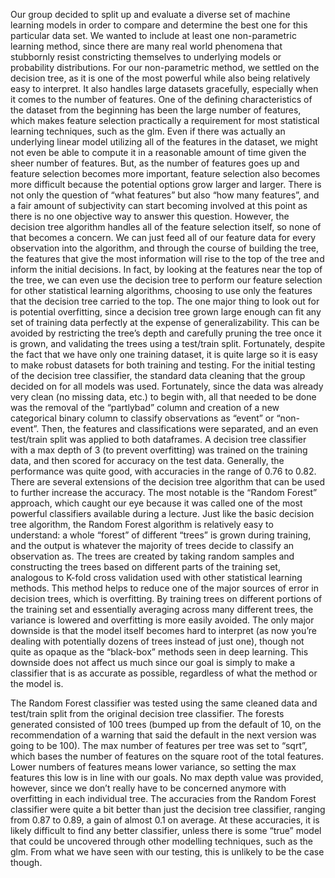 Our group decided to split up and evaluate a diverse set of machine learning models in order
to compare and determine the best one for this particular data set. We wanted to include at 
least one non-parametric learning method, since there are many real world phenomena that 
stubbornly resist constricting themselves to underlying models or probability distributions.
For our non-parametric method, we settled on the decision tree, as it is one of the most 
powerful while also being relatively easy to interpret. It also handles large datasets 
gracefully, especially when it comes to the number of features. One of the defining 
characteristics of the dataset from the beginning has been the large number of features, 
which makes feature selection practically a requirement for most statistical learning 
techniques, such as the glm. Even if there was actually an underlying linear model utilizing 
all of the features in the dataset, we might not even be able to compute it in a reasonable 
amount of time given the sheer number of features. But, as the number of features goes up 
and feature selection becomes more important, feature selection also becomes more difficult 
because the potential options grow larger and larger. There is not only the question of “what 
features” but also “how many features”, and a fair amount of subjectivity can start becoming 
involved at this point as there is no one objective way to answer this question. However, the 
decision tree algorithm handles all of the feature selection itself, so none of that becomes 
a concern. We can just feed all of our feature data for every observation into the algorithm, 
and through the course of building the tree, the features that give the most information 
will rise to the top of the tree and inform the initial decisions. In fact, by looking at the 
features near the top of the tree, we can even use the decision tree to perform our feature 
selection for other statistical learning algorithms, choosing to use only the features that the 
decision tree carried to the top. The one major thing to look out for is potential overfitting, 
since a decision tree grown large enough can fit any set of training data perfectly at the 
expense of generalizability. This can be avoided by restricting the tree’s depth and carefully 
pruning the tree once it is grown, and validating the trees using a test/train split. Fortunately, 
despite the fact that we have only one training dataset, it is quite large so it is easy to make 
robust datasets for both training and testing.
For the initial testing of the decision tree classifier, the standard data cleaning that the group decided on for all models was used. Fortunately, since the data was already very clean (no missing data, etc.) to begin with, all that needed to be done was the removal of the “partlybad” column and creation of a new categorical binary column to classify observations as “event” or “non-event”. Then, the features and classifications were separated, and an even test/train split was applied to both dataframes. A decision tree classifier with a max depth of 3 (to prevent overfitting) was trained on the training data, and then scored for accuracy on the test data. Generally, the performance was quite good, with accuracies in the range of 0.76 to 0.82.
There are several extensions of the decision tree algorithm that can be used to further increase the accuracy. The most notable is the “Random Forest” approach, which caught our eye because it was called one of the most powerful classifiers available during a lecture. Just like the basic decision tree algorithm, the Random Forest algorithm is relatively easy to understand: a whole “forest” of different “trees” is grown during training, and the output is whatever the majority of trees decide to classify an observation as. The trees are created by taking random samples and constructing the trees based on different parts of the training set, analogous to K-fold cross validation used with other statistical learning methods. This method helps to reduce one of the major sources of error in decision trees, which is overfitting. By training trees on different portions of the training set and essentially averaging across many different trees, the variance is lowered and overfitting is more easily avoided. The only major downside is that the model itself becomes hard to interpret (as now you’re dealing with potentially dozens of trees instead of just one), though not quite as opaque as the “black-box” methods seen in deep learning. This downside does not affect us much since our goal is simply to make a classifier that is as accurate as possible, regardless of what the method or the model is.

The Random Forest classifier was tested using the same cleaned data and test/train split from the original decision tree classifier. The forests generated consisted of 100 trees (bumped up from the default of 10, on the recommendation of a warning that said the default in the next version was going to be 100). The max number of features per tree was set to “sqrt”, which bases the number of features on the square root of the total features. Lower numbers of features means lower variance, so setting the max features this low is in line with our goals. No max depth value was provided, however, since we don’t really have to be concerned anymore with overfitting in each individual tree. The accuracies from the Random Forest classifier were quite a bit better than just the decision tree classifier, ranging from 0.87 to 0.89, a gain of almost 0.1 on average. At these accuracies, it is likely difficult to find any better classifier, unless there is some “true” model that could be uncovered through other modelling techniques, such as the glm. From what we have seen with our testing, this is unlikely to be the case though.

